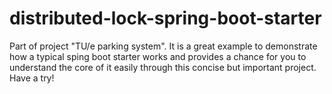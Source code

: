 # distributed-lock-spring-boot-starter
Part of project "TU/e parking system". It is a great example to demonstrate how a typical sping boot starter works and provides a chance for you to understand the core of it easily through this concise but important project. Have a try!
